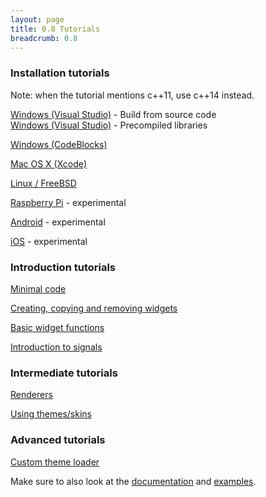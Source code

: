 ```yaml
---
layout: page
title: 0.8 Tutorials
breadcrumb: 0.8
---
```

<div>
  <h3 id="installation-tutorials">Installation tutorials</h3>
  <p>Note: when the tutorial mentions c++11, use c++14 instead.</p>
  <p><a href="../v0.7/visual-studio/">Windows (Visual Studio)</a> - Build from source code<br>
     <a href="../v0.7/visual-studio-precompiled/">Windows (Visual Studio)</a> - Precompiled libraries</p>
  <p><a href="../v0.7/codeblocks/">Windows (CodeBlocks)</a></p>
  <p><a href="../v0.7/xcode/">Mac OS X (Xcode)</a></p>
  <p><a href="../0.8/linux/">Linux / FreeBSD</a></p>
  <p><a href="../v0.7/raspberry/">Raspberry Pi</a> - experimental</p>
  <p><a href="../v0.7/android/">Android</a> - experimental</p>
  <p><a href="../v0.7/ios/">iOS</a> - experimental</p>
</div>

<div>
  <h3 id="introduction-tutorials">Introduction tutorials</h3>
  <p><a href="minimal-code">Minimal code</a></p>
  <p><a href="creating-widgets">Creating, copying and removing widgets</a></p>
  <p><a href="basic-widget-functions">Basic widget functions</a></p>
  <p><a href="signals-introduction">Introduction to signals</a></p>
</div>

<div>
  <h3 id="intermediate-tutorials">Intermediate tutorials</h3>
  <p><a href="renderers">Renderers</a></p>
  <p><a href="using-themes">Using themes/skins</a></p>
</div>

<div>
  <h3 id="advanced-tutorials">Advanced tutorials</h3>
  <p><a href="custom-theme-loader">Custom theme loader</a></p>
</div>

<div>
  <p>Make sure to also look at the <a href="/documentation/0.8/">documentation</a> and <a href="/examples/0.8/">examples</a>.</p>
</div>

